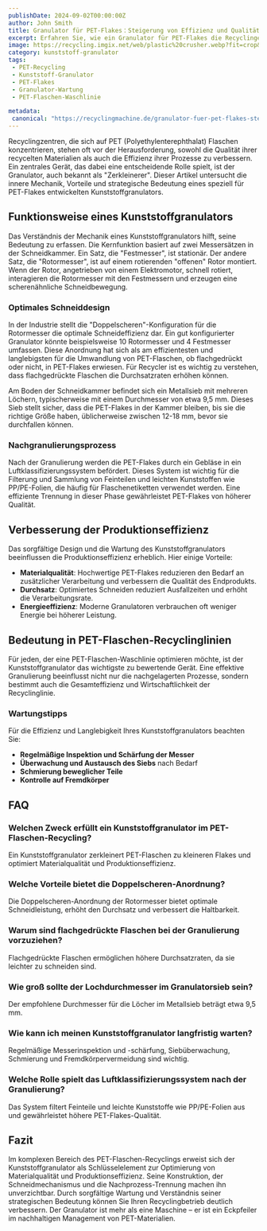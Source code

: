 ```yaml
---
publishDate: 2024-09-02T00:00:00Z
author: John Smith
title: Granulator für PET-Flakes：Steigerung von Effizienz und Qualität im Recycling
excerpt: Erfahren Sie, wie ein Granulator für PET-Flakes die Recyclingeffizienz und Materialqualität verbessern kann. Lernen Sie die Mechanik, Vorteile und optimale Konstruktionen kennen.
image: https://recycling.imgix.net/web/plastic%20crusher.webp?fit=crop&auto=format,compress&fm=webp
category: kunststoff-granulator
tags:
 - PET-Recycling
 - Kunststoff-Granulator
 - PET-Flakes
 - Granulator-Wartung
 - PET-Flaschen-Waschlinie

metadata:
 canonical: "https://recyclingmachine.de/granulator-fuer-pet-flakes-steigerung-von-effizienz-und-qualitaet-im-recycling"
---
```


Recyclingzentren, die sich auf PET (Polyethylenterephthalat) Flaschen konzentrieren, stehen oft vor der Herausforderung, sowohl die Qualität ihrer recycelten Materialien als auch die Effizienz ihrer Prozesse zu verbessern. Ein zentrales Gerät, das dabei eine entscheidende Rolle spielt, ist der Granulator, auch bekannt als "Zerkleinerer". Dieser Artikel untersucht die innere Mechanik, Vorteile und strategische Bedeutung eines speziell für PET-Flakes entwickelten Kunststoffgranulators.

## Funktionsweise eines Kunststoffgranulators

Das Verständnis der Mechanik eines Kunststoffgranulators hilft, seine Bedeutung zu erfassen. Die Kernfunktion basiert auf zwei Messersätzen in der Schneidkammer. Ein Satz, die "Festmesser", ist stationär. Der andere Satz, die "Rotormesser", ist auf einem rotierenden "offenen" Rotor montiert. Wenn der Rotor, angetrieben von einem Elektromotor, schnell rotiert, interagieren die Rotormesser mit den Festmessern und erzeugen eine scherenähnliche Schneidbewegung.

### Optimales Schneiddesign

In der Industrie stellt die "Doppelscheren"-Konfiguration für die Rotormesser die optimale Schneideffizienz dar. Ein gut konfigurierter Granulator könnte beispielsweise 10 Rotormesser und 4 Festmesser umfassen. Diese Anordnung hat sich als am effizientesten und langlebigsten für die Umwandlung von PET-Flaschen, ob flachgedrückt oder nicht, in PET-Flakes erwiesen. Für Recycler ist es wichtig zu verstehen, dass flachgedrückte Flaschen die Durchsatzraten erhöhen können.

Am Boden der Schneidkammer befindet sich ein Metallsieb mit mehreren Löchern, typischerweise mit einem Durchmesser von etwa 9,5 mm. Dieses Sieb stellt sicher, dass die PET-Flakes in der Kammer bleiben, bis sie die richtige Größe haben, üblicherweise zwischen 12-18 mm, bevor sie durchfallen können.

### Nachgranulierungsprozess

Nach der Granulierung werden die PET-Flakes durch ein Gebläse in ein Luftklassifizierungssystem befördert. Dieses System ist wichtig für die Filterung und Sammlung von Feinteilen und leichten Kunststoffen wie PP/PE-Folien, die häufig für Flaschenetiketten verwendet werden. Eine effiziente Trennung in dieser Phase gewährleistet PET-Flakes von höherer Qualität.

## Verbesserung der Produktionseffizienz

Das sorgfältige Design und die Wartung des Kunststoffgranulators beeinflussen die Produktionseffizienz erheblich. Hier einige Vorteile:

- **Materialqualität**: Hochwertige PET-Flakes reduzieren den Bedarf an zusätzlicher Verarbeitung und verbessern die Qualität des Endprodukts.
- **Durchsatz**: Optimiertes Schneiden reduziert Ausfallzeiten und erhöht die Verarbeitungsrate.
- **Energieeffizienz**: Moderne Granulatoren verbrauchen oft weniger Energie bei höherer Leistung.

## Bedeutung in PET-Flaschen-Recyclinglinien

Für jeden, der eine PET-Flaschen-Waschlinie optimieren möchte, ist der Kunststoffgranulator das wichtigste zu bewertende Gerät. Eine effektive Granulierung beeinflusst nicht nur die nachgelagerten Prozesse, sondern bestimmt auch die Gesamteffizienz und Wirtschaftlichkeit der Recyclinglinie.

### Wartungstipps

Für die Effizienz und Langlebigkeit Ihres Kunststoffgranulators beachten Sie:

- **Regelmäßige Inspektion und Schärfung der Messer**
- **Überwachung und Austausch des Siebs** nach Bedarf
- **Schmierung beweglicher Teile**
- **Kontrolle auf Fremdkörper**

## FAQ

### Welchen Zweck erfüllt ein Kunststoffgranulator im PET-Flaschen-Recycling?
Ein Kunststoffgranulator zerkleinert PET-Flaschen zu kleineren Flakes und optimiert Materialqualität und Produktionseffizienz.

### Welche Vorteile bietet die Doppelscheren-Anordnung?
Die Doppelscheren-Anordnung der Rotormesser bietet optimale Schneidleistung, erhöht den Durchsatz und verbessert die Haltbarkeit.

### Warum sind flachgedrückte Flaschen bei der Granulierung vorzuziehen?
Flachgedrückte Flaschen ermöglichen höhere Durchsatzraten, da sie leichter zu schneiden sind.

### Wie groß sollte der Lochdurchmesser im Granulatorsieb sein?
Der empfohlene Durchmesser für die Löcher im Metallsieb beträgt etwa 9,5 mm.

### Wie kann ich meinen Kunststoffgranulator langfristig warten?
Regelmäßige Messerinspektion und -schärfung, Siebüberwachung, Schmierung und Fremdkörpervermeidung sind wichtig.

### Welche Rolle spielt das Luftklassifizierungssystem nach der Granulierung?
Das System filtert Feinteile und leichte Kunststoffe wie PP/PE-Folien aus und gewährleistet höhere PET-Flakes-Qualität.

## Fazit

Im komplexen Bereich des PET-Flaschen-Recyclings erweist sich der Kunststoffgranulator als Schlüsselelement zur Optimierung von Materialqualität und Produktionseffizienz. Seine Konstruktion, der Schneidmechanismus und die Nachprozess-Trennung machen ihn unverzichtbar. Durch sorgfältige Wartung und Verständnis seiner strategischen Bedeutung können Sie Ihren Recyclingbetrieb deutlich verbessern. Der Granulator ist mehr als eine Maschine – er ist ein Eckpfeiler im nachhaltigen Management von PET-Materialien.